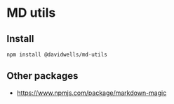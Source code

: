 # MD utils

## Install

```
npm install @davidwells/md-utils
```

## Other packages

- https://www.npmjs.com/package/markdown-magic
